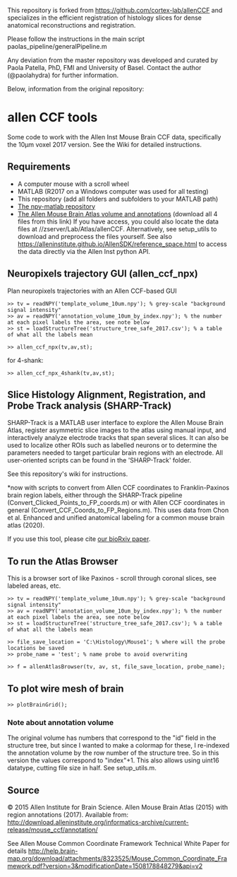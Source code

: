 This repository is forked from https://github.com/cortex-lab/allenCCF and specializes in the efficient registration of histology slices for dense anatomical reconstructions and registration.

Please follow the instructions in the main script paolas_pipeline/generalPipeline.m

Any deviation from the master repository was developed and curated by Paola Patella, PhD, FMI and University of Basel.
Contact the author (@paolahydra) for further information.







Below, information from the original repository:



# allen CCF tools

Some code to work with the Allen Inst Mouse Brain CCF data, specifically the 10µm voxel 2017 version. See the Wiki for detailed instructions.


## Requirements
- A computer mouse with a scroll wheel
- MATLAB (R2017 on a Windows computer was used for all testing)
- This repository (add all folders and subfolders to your MATLAB path)
- [The npy-matlab repository](http://github.com/kwikteam/npy-matlab)
- [The Allen Mouse Brain Atlas volume and annotations](http://data.cortexlab.net/allenCCF/) (download all 4 files from this link)
If you have access, you could also locate the data files at //zserver/Lab/Atlas/allenCCF. Alternatively, see setup_utils to download and preprocess the files yourself. See also https://alleninstitute.github.io/AllenSDK/reference_space.html to access the data directly via the Allen Inst python API.

## Neuropixels trajectory GUI (allen_ccf_npx)

Plan neuropixels trajectories with an Allen CCF-based GUI

```
>> tv = readNPY('template_volume_10um.npy'); % grey-scale "background signal intensity"
>> av = readNPY('annotation_volume_10um_by_index.npy'); % the number at each pixel labels the area, see note below
>> st = loadStructureTree('structure_tree_safe_2017.csv'); % a table of what all the labels mean

>> allen_ccf_npx(tv,av,st);
```
for 4-shank: 
```
>> allen_ccf_npx_4shank(tv,av,st);
```

## Slice Histology Alignment, Registration, and Probe Track analysis (SHARP-Track)

SHARP-Track is a MATLAB user interface to explore the Allen Mouse Brain Atlas, register asymmetric slice images to the atlas using manual input,
and interactively analyze electrode tracks that span several slices. It can also be used to localize other ROIs such as labelled neurons
or to determine the parameters needed to target particular brain regions with an electrode. All user-oriented scripts can be found in the 'SHARP-Track' folder.

See this repository's wiki for instructions.

*now with scripts to convert  from Allen CCF coordinates to Franklin-Paxinos brain region labels, either through the SHARP-Track pipeline (Convert_Clicked_Points_to_FP_coords.m) or with Allen CCF coordinates in general (Convert_CCF_Coords_to_FP_Regions.m). This uses data from Chon et al. Enhanced and unified anatomical labeling for a common mouse brain atlas (2020).

If you use this tool, please cite [our bioRxiv paper](https://www.biorxiv.org/content/early/2018/10/19/447995).

## To run the Atlas Browser

This is a browser sort of like Paxinos - scroll through coronal slices, see labeled areas, etc.

```
>> tv = readNPY('template_volume_10um.npy'); % grey-scale "background signal intensity"
>> av = readNPY('annotation_volume_10um_by_index.npy'); % the number at each pixel labels the area, see note below
>> st = loadStructureTree('structure_tree_safe_2017.csv'); % a table of what all the labels mean

>> file_save_location = 'C:\Histology\Mouse1'; % where will the probe locations be saved
>> probe_name = 'test'; % name probe to avoid overwriting

>> f = allenAtlasBrowser(tv, av, st, file_save_location, probe_name);
```

## To plot wire mesh of brain
```
>> plotBrainGrid();
```

### Note about annotation volume

The original volume has numbers that correspond to the "id" field in the structure tree, but since I wanted to make a colormap for these, I re-indexed the annotation volume by the row number of the structure tree. So in this version the values correspond to "index"+1. This also allows using uint16 datatype, cutting file size in half. See setup_utils.m.

## Source
© 2015 Allen Institute for Brain Science. Allen Mouse Brain Atlas (2015) with region annotations (2017).
Available from: http://download.alleninstitute.org/informatics-archive/current-release/mouse_ccf/annotation/

See Allen Mouse Common Coordinate Framework Technical White Paper for details
http://help.brain-map.org/download/attachments/8323525/Mouse_Common_Coordinate_Framework.pdf?version=3&modificationDate=1508178848279&api=v2
